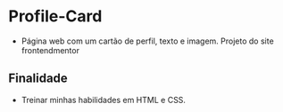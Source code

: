 # Profile-Card
* Página web com um cartão de perfil, texto e imagem. Projeto do site frontendmentor
## Finalidade
* Treinar minhas habilidades em HTML e CSS.
